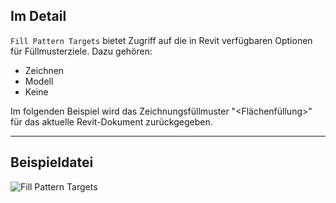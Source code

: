 ## Im Detail
`Fill Pattern Targets` bietet Zugriff auf die in Revit verfügbaren Optionen für Füllmusterziele. Dazu gehören:
- Zeichnen
- Modell
- Keine

Im folgenden Beispiel wird das Zeichnungsfüllmuster "\<Flächenfüllung>\" für das aktuelle Revit-Dokument zurückgegeben.
___
## Beispieldatei

![Fill Pattern Targets](./DSRevitNodesUI.FillPatternTargets_img.jpg)
